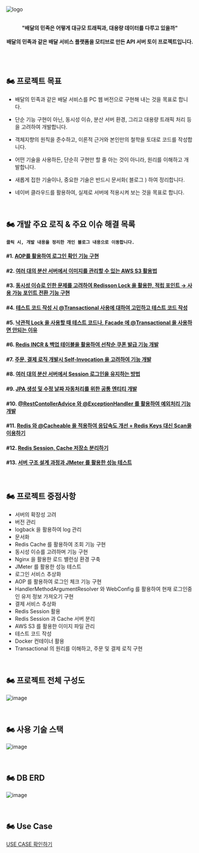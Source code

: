 
<br>
<br>

![logo](https://github.com/JeonDaehong/daehong-food-delivery/assets/90895144/dfcdfbd0-52c6-48f5-aa21-5a491284ec4f)

<br>

<div align="center">
  <strong>"배달의 민족은 어떻게 대규모 트래픽과, 대용량 데이터를 다루고 있을까"</strong>
  <br><br>
  <strong>배달의 민족과 같은 배달 서비스 플랫폼을 모티브로 만든 API 서버 토이 프로젝트입니다.</strong>
</div>

<br>
<br>
<br>

## 🏍️ 프로젝트 목표

- 배달의 민족과 같은 배달 서비스를 PC 웹 버전으로 구현해 내는 것을 목표로 합니다.
  
- 단순 기능 구현이 아닌, 동시성 이슈, 분산 서버 환경, 그리고 대용량 트래픽 처리 등을 고려하여 개발합니다.
  
- 객체지향의 원칙을 준수하고, 이론적 근거와 본인만의 철학을 토대로 코드를 작성합니다.
  
- 어떤 기술을 사용하든, 단순히 구현만 할 줄 아는 것이 아니라, 원리를 이해하고 개발합니다.
  
- 새롭게 접한 기술이나, 중요한 기술은 반드시 문서화( 블로그 ) 하여 정리합니다.
  
- 네이버 클라우드를 활용하여, 실제로 서버에 적용시켜 보는 것을 목표로 합니다.

<br>

## 🏍️ 개발 주요 로직 & 주요 이슈 해결 목록

**`클릭 시, 개발 내용을 정리한 개인 블로그 내용으로 이동합니다.`**

#### #1. [AOP를 활용하여 로그인 확인 기능 구현](https://development-my-link.tistory.com/entry/%EA%B0%9C%EB%B0%9C-%ED%9A%8C%EA%B3%A0%EB%A1%9D-%EA%B3%B5%ED%86%B5-%EC%9D%B8%ED%94%84%EB%9D%BC-%EB%A1%9C%EC%A7%81%EC%9D%B8-%EB%A1%9C%EA%B7%B8%EC%9D%B8-%ED%99%95%EC%9D%B8-%EA%B8%B0%EB%8A%A5%EC%9D%84-AOP%EB%A1%9C-%EB%B6%84%EB%A6%AC%ED%95%98%EA%B8%B0)

#### #2. [여러 대의 분산 서버에서 이미지를 관리할 수 있는 AWS S3 활용법](https://development-my-link.tistory.com/entry/%EA%B0%9C%EB%B0%9C-%ED%9A%8C%EA%B3%A0%EB%A1%9D-%EC%97%AC%EB%9F%AC-%EB%8C%80%EC%9D%98-%EC%84%9C%EB%B2%84%EB%A5%BC-%EC%9C%84%ED%95%9C-AWS-S3-%ED%99%9C%EC%9A%A9-%EC%9D%B4%EB%AF%B8%EC%A7%80-%EA%B4%80%EB%A6%AC)

#### #3. [동시성 이슈로 인한 문제를 고려하여 Redisson Lock 을 활용한, 적립 포인트 → 사용 가능 포인트 전환 기능 구현](https://development-my-link.tistory.com/entry/redisson-lock)

#### #4. [테스트 코드 작성 시 @Transactional 사용에 대하여 고민하고 테스트 코드 작성](https://development-my-link.tistory.com/entry/%EA%B0%9C%EB%B0%9C-%ED%9A%8C%EA%B3%A0%EB%A1%9D-%ED%85%8C%EC%8A%A4%ED%8A%B8-%EC%BD%94%EB%93%9C-%EC%9E%91%EC%84%B1-%EC%8B%9C-Transactional-%EC%96%B4%EB%85%B8%ED%85%8C%EC%9D%B4%EC%85%98%EC%9D%84-%EC%82%AC%EC%9A%A9%ED%95%98%EB%8A%94-%EA%B2%83%EC%97%90-%EB%8C%80%ED%95%9C-%EC%A7%A7%EC%9D%80-%EC%83%9D%EA%B0%81)

#### #5. [낙관적 Lock 을 사용할 때 테스트 코드나, Facade 에 @Transactional 을 사용하면 안되는 이유](https://development-my-link.tistory.com/entry/%EA%B0%9C%EB%B0%9C-%ED%9A%8C%EA%B3%A0%EB%A1%9D-%EB%82%99%EA%B4%80%EC%A0%81-Lock-%EC%97%90%EC%84%9C-Transacional-%EC%9D%84-%EC%82%AC%EC%9A%A9%ED%95%98%EB%A9%B4-%EC%95%88%EB%90%98%EB%8A%94-%EC%9D%B4%EC%9C%A0-Lock-%EC%9D%84-%ED%86%B5%ED%95%9C-%EB%9D%BC%EC%9D%B4%EB%8D%94-%EB%B0%B0%EC%B0%A8-%EC%84%9C%EB%B9%84%EC%8A%A4-%EA%B0%9C%EB%B0%9C)

#### #6. [Redis INCR & 백업 테이블을 활용하여 선착순 쿠폰 발급 기능 개발](https://development-my-link.tistory.com/entry/redis-incr)

#### #7. [주문, 결제 로직 개발시 Self-Invocation 을 고려하여 기능 개발](https://development-my-link.tistory.com/entry/%EA%B0%9C%EB%B0%9C-%ED%9A%8C%EA%B3%A0%EB%A1%9D-Self-Invocation-%EC%97%90-%EB%8C%80%ED%95%9C-%EA%B0%84%EB%8B%A8%ED%95%9C-%EC%9D%B4%EC%95%BC%EA%B8%B0)

#### #8. [여러 대의 분산 서버에서 Session 로그인을 유지하는 방법](https://development-my-link.tistory.com/entry/redis-session)

#### #9. [JPA 생성 및 수정 날짜 자동처리를 위한 공통 엔티티 개발](https://development-my-link.tistory.com/entry/%EA%B0%9C%EB%B0%9C-%ED%9A%8C%EA%B3%A0%EB%A1%9D-JPA%EB%A5%BC-%ED%99%9C%EC%9A%A9%ED%95%9C-%EC%83%9D%EC%84%B1-%EB%B0%8F-%EC%88%98%EC%A0%95-%EB%82%A0%EC%A7%9C-%EC%9E%90%EB%8F%99-%EC%B2%98%EB%A6%AC%EB%A5%BC-%EC%9C%84%ED%95%9C-%EA%B3%B5%ED%86%B5-Entity-%EA%B0%9C%EB%B0%9C)

#### #10. [@RestContollerAdvice 와 @ExceptionHandler 를 활용하여 예외처리 기능 개발](https://development-my-link.tistory.com/entry/%EA%B0%9C%EB%B0%9C-%ED%9A%8C%EA%B3%A0%EB%A1%9D-RestAdviceController-%EB%A1%9C-Exception-%EC%B2%98%EB%A6%AC%ED%95%98%EA%B8%B0)

#### #11. [Redis 와 @Cacheable 을 적용하여 응답속도 개선 + Redis Keys 대신 Scan을 이용하기](https://development-my-link.tistory.com/entry/redis-scan)

#### #12. [Redis Session, Cache 저장소 분리하기](https://development-my-link.tistory.com/entry/redis-server)

#### #13. [서버 구조 설계 과정과 JMeter 를 활용한 성능 테스트](https://development-my-link.tistory.com/entry/naver-cloud-server)



<br>

## 🏍️ 프로젝트 중점사항

- 서버의 확장성 고려
- 버전 관리
- logback 을 활용하여 log 관리
- 문서화
- Redis Cache 를 활용하여 조회 기능 구현
- 동시성 이슈를 고려하며 기능 구현
- Nginx 을 활용한 로드 밸런싱 환경 구축
- JMeter 를 활용한 성능 테스트
- 로그인 서비스 추상화
- AOP 를 활용하여 로그인 체크 기능 구현
- HandlerMethodArgumentResolver 와 WebConfig 를 활용하여 현재 로그인중인 유저 정보 가져오기 구현
- 결제 서비스 추상화
- Redis Session 활용
- Redis Session 과 Cache 서버 분리
- AWS S3 를 활용한 이미지 파일 관리
- 테스트 코드 작성
- Docker 컨테이너 활용
- Transactional 의 원리를 이해하고, 주문 및 결제 로직 구현

<br>

## 🏍️ 프로젝트 전체 구성도
![image](https://github.com/JeonDaehong/daehong-food-delivery/assets/90895144/6a1acdc0-a183-4d9a-8f4f-6052609b7525)

<br>

## 🏍️ 사용 기술 스택
![image](https://github.com/JeonDaehong/daehong-food-delivery/assets/90895144/8f93b3f7-c059-40c8-81df-0a2757b45585)

<br>

## 🏍️ DB ERD
![image](https://github.com/JeonDaehong/daehong-food-delivery/assets/90895144/97f69c4a-bdad-4775-8fed-7c9319ed51f5)

<br>

## 🏍️ Use Case
[USE CASE 확인하기](https://github.com/JeonDaehong/daehong-food-delivery/wiki/USE-CASE)
<br>
<br>
<br>
